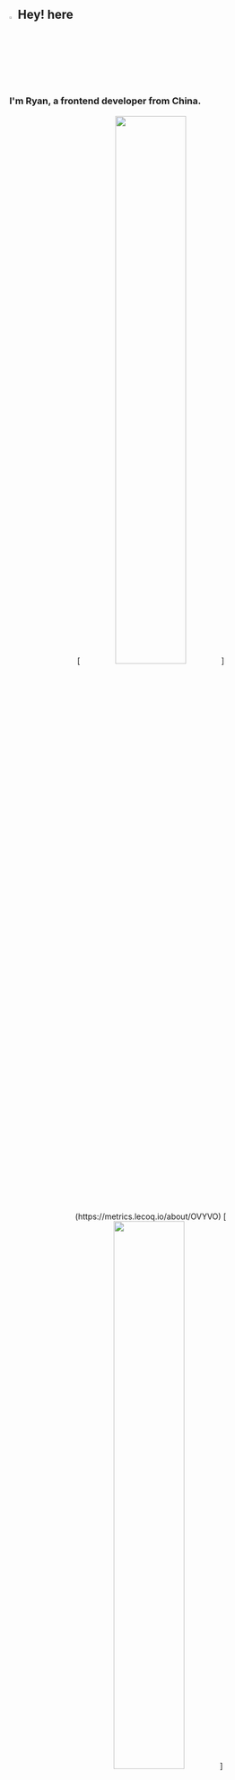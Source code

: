 ## <img src="https://media.giphy.com/media/hvRJCLFzcasrR4ia7z/giphy.gif" width="3%">Hey! here

### I'm Ryan, a frontend developer from China.

<div align="center">
  [<img width="50%" src="https://github-readme-stats.vercel.app/api?username=OVYVO&theme=buefy&show_icons=true">](https://metrics.lecoq.io/about/OVYVO)
  [<img width="50%" src="https://github-readme-streak-stats.herokuapp.com/?user=OVYVO&theme=buefy&show_icons=true">](https://metrics.lecoq.io/about/OVYVO)
</div>

-   🌏 I come from China
-   🌱 I’m currently learning TS and ThreeJS
-   💬 Ask me about anything related Program
-   🔭 Doing something about open source
-   📝 I regulary write articles on my blog
-   📫 relation me vue12306@163.com


## 🚀 Language And Tools

<div align="center" >
  <img src="https://img.shields.io/badge/-HTML5-E34F26?style=flat-square&logo=html5&logoColor=white" /> 
  <img src="https://img.shields.io/badge/-CSS3-1572B6?style=flat-square&logo=css3" /> 
  <img src="https://img.shields.io/badge/-JavaScript-oringe?style=flat-square&logo=javascript" />
</div>

## Form
[![OVYVO's github activity graph](https://activity-graph.herokuapp.com/graph?username=OVYVO&theme=minimal)](https://github.com/OVYVO)

